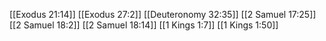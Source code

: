 [[Exodus 21:14]]
[[Exodus 27:2]]
[[Deuteronomy 32:35]]
[[2 Samuel 17:25]]
[[2 Samuel 18:2]]
[[2 Samuel 18:14]]
[[1 Kings 1:7]]
[[1 Kings 1:50]]
